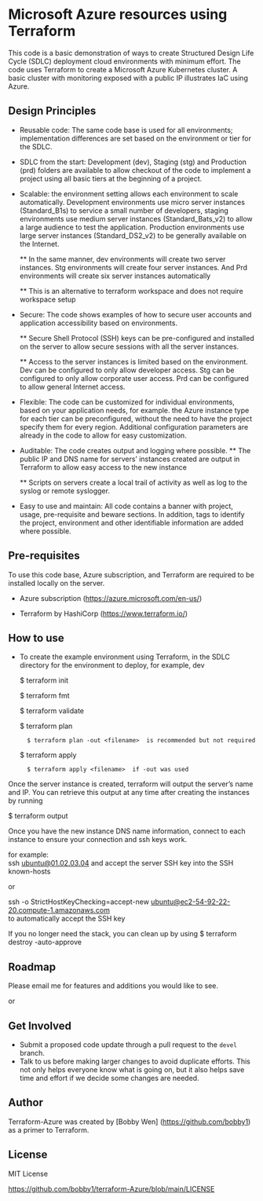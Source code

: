 # Microsoft Azure resources using Terraform
This code is a basic demonstration of ways to create Structured Design Life Cycle (SDLC) deployment cloud environments with minimum effort.  The code uses Terraform to create a Microsoft Azure Kubernetes cluster.  A basic cluster with monitoring exposed with a public IP illustrates IaC using Azure.

## Design Principles
* Reusable code: The same code base is used for all environments; implementation differences are set based on the environment or tier for the SDLC.
* SDLC from the start: Development (dev), Staging (stg) and Production (prd) folders are available to allow checkout of the code to implement a project using all basic tiers at the beginning of a project.
* Scalable:  the environment setting allows each environment to scale automatically.  Development environments use micro server instances (Standard_B1s) to service a small number of developers, staging environments use medium server instances (Standard_Bats_v2) to allow a large audience to test the application.  Production environments use large server instances (Standard_DS2_v2) to be generally available on the Internet.

  ** In the same manner, dev environments will create two server instances.  Stg environments will create four server instances.  And Prd environments will create six server instances automatically

  ** This is an alternative to terraform workspace and does not require workspace setup

* Secure: The code shows examples of how to secure user accounts and application accessibility based on environments.
  
  ** Secure Shell Protocol (SSH) keys can be pre-configured and installed on the server to allow secure sessions with all the server instances.
  
  ** Access to the server instances is limited based on the environment.  Dev can be configured to only allow developer access.  Stg can be configured to only allow corporate user access.  Prd can be configured to allow general Internet access.

* Flexible: The code can be customized for individual environments, based on your application needs, for example.  the Azure instance type for each tier can be preconfigured, without the need to have the project specify them for every region. Additional configuration parameters are already in the code to allow for easy customization.  
  
* Auditable: The code creates output and logging where possible.
  ** The public IP and DNS name for servers’ instances created are output in Terraform to allow easy access to the new instance

  ** Scripts on servers create a local trail of activity as well as log to the syslog or remote syslogger.

* Easy to use and maintain:  All code contains a banner with project, usage, pre-requisite and beware sections.  In addition, tags to identify the project, environment and other identifiable information are added where possible.

## Pre-requisites

To use this code base, Azure subscription, and Terraform are required to be installed locally on the server.

   * Azure subscription (https://azure.microsoft.com/en-us/)
  
   * Terraform by HashiCorp (https://www.terraform.io/)
  
## How to use

* To create the example environment using Terraform, in the SDLC directory for the environment to deploy, for example, dev

  $ terraform init

  $ terraform fmt

  $ terraform validate

  $ terraform plan  

        $ terraform plan -out <filename>  is recommended but not required

  $ terraform apply
  
        $ terraform apply <filename>  if -out was used
  
 Once the server instance is created, terraform will output the server’s name and IP.  You can retrieve this output at any time after creating the instances by running 
  
   $ terraform output
  
Once you have the new instance DNS name information, connect to each instance to ensure your connection and ssh keys work.

for example:  
  ssh ubuntu@01.02.03.04
  and accept the server SSH key into the SSH known-hosts
 
  or
  
  ssh -o StrictHostKeyChecking=accept-new ubuntu@ec2-54-92-22-20.compute-1.amazonaws.com    
  to automatically accept the SSH key

If you no longer need the stack,  you can clean up by using $ terraform destroy -auto-approve

## Roadmap

Please email me for features and additions you would like to see.  

or

## Get Involved

* Submit a proposed code update through a pull request to the `devel` branch.
* Talk to us before making larger changes
  to avoid duplicate efforts. This not only helps everyone
  know what is going on, but it also helps save time and effort if we decide
  some changes are needed.

## Author

Terraform-Azure was created by [Bobby Wen] (https://github.com/bobby1) as a primer to Terraform.

## License

MIT License

https://github.com/bobby1/terraform-Azure/blob/main/LICENSE
